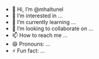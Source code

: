 - 👋 Hi, I’m @mhaltunel
- 👀 I’m interested in ...
- 🌱 I’m currently learning ...
- 💞️ I’m looking to collaborate on ...
- 📫 How to reach me ...
- 😄 Pronouns: ...
- ⚡ Fun fact: ...

<!---
mhaltunel/mhaltunel is a ✨ special ✨ repository because its `README.md` (this file) appears on your GitHub profile.
You can click the Preview link to take a look at your changes.
--->
